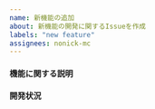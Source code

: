 ```yaml
---
name: 新機能の追加
about: 新機能の開発に関するIssueを作成
labels: "new feature"
assignees: nonick-mc
---
```


#### 機能に関する説明
<!-- 追加する機能の内容について、明確かつ簡潔に説明してください。 -->

#### 開発状況
<!-- ✅プロダクトのタスクを追加した際は、Issueのラベルにプロダクトのラベルを追加することを忘れずに！ -->
<!-- [ ] [bot](https://github.com/nonick-js/bot) -->
<!-- [ ] [dashboard](https://github.com/nonick-js/dashboard) -->
<!-- [ ] [docs](https://github.com/nonick-js/docs) -->
<!-- [ ] [database](https://github.com/nonick-js/database) -->
